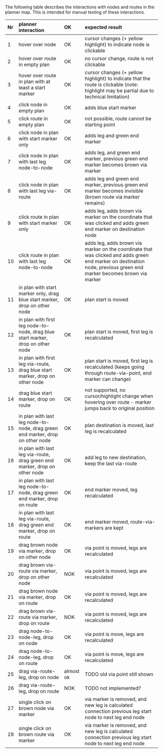 The following table describes the interactions with nodes and routes in the planner map. 
This is intended for manual testing of these interactions. 


|Nr|planner interaction|OK|expected result
|:---|:---|:---|:---
|1|hover over node|OK|cursor changes (+ yellow highlight) to indicate node is clickable
|2|hover over route in empty plan|OK|no cursor change, route is not clickable
|3|hover over route in plan with at least a start marker|OK|cursor changes (+ yellow highlight) to indicate that the route is clickable (note: highlight may be partial due to technical limitation)
|4|click node in empty plan|OK|adds blue start marker
|5|click route in empty plan|OK|not possible, route cannot be starting point
|6|click node in plan with start marker only|OK|adds leg and green end marker
|7|click node in plan with last leg node-to-node|OK|adds leg, and green end marker, previous green end marker becomes brown via marker
|8|click node in plan with last leg via-route|OK|adds leg and green end marker, previous green end marker becomes invisible (brown route via marker remains)
|9|click route in plan with start marker only|OK|adds leg, adds brown via marker on the coordinate that was clicked and adds green end marker on destination node
|10|click route in plan with last leg node-to-node|OK|adds leg, adds brown via marker on the coordinate that was clicked and adds green end marker on destination node, previous green end marker becomes brown via marker
|11|in plan with start marker only, drag blue start marker, drop on other node|OK|plan start is moved
|12|in plan with first leg node-to-node, drag blue start marker, drop on other node|OK|plan start is moved, first leg is recalculated
|13|in plan with first leg via-route, drag blue start marker, drop on other node|OK|plan start is moved, first leg is recalculated (keeps going through route-via-point, end marker can change)
|14|drag blue start marker, drop on route|OK|not supported, no cursor/highlight change when hovering over route - marker jumps back to original position
|15|in plan with last leg node-to-node, drag green end marker, drop on other node|OK|plan destination is moved, last leg is recalculated
|16|in plan with last leg via-route, drag green end marker, drop on other node|OK|add leg to new destination, keep the last via-route
|17|in plan with last leg node-to-node, drag green end marker, drop on route|OK|end marker moved, leg recalculated
|18|in plan with last leg via-route, drag green end marker, drop on route|OK|end marker moved, route-via-markers are kept
|19|drag brown node via marker, drop on other node|OK|via point is moved, legs are recalculated
|20|drag brown via-route via marker, drop on other node|NOK|via point is moved, legs are recalculated
|21|drag brown node via marker, drop on route|OK|via point is moved, legs are recalculated
|22|drag brown via-route via marker, drop on route|NOK|via point is moved, legs are recalculated
|23|drag node-to-node-leg, drop on node|OK|via point is move, legs are recalculated
|24|drag node-to-node-leg, drop on route|OK|via point is move, legs are recalculated
|25|drag via-route-leg, drop on node|almost ok|TODO old via point still shown
|26|drag via-route-leg, drop on route|NOK|TODO not implemented?
|27|single click on brown node via marker|OK|via marker is removed, and new leg is calculated connection previous leg start node to next leg end node
|28|single click on brown route via marker|OK|via marker is removed, and new leg is calculated connection previous leg start node to next leg end node
